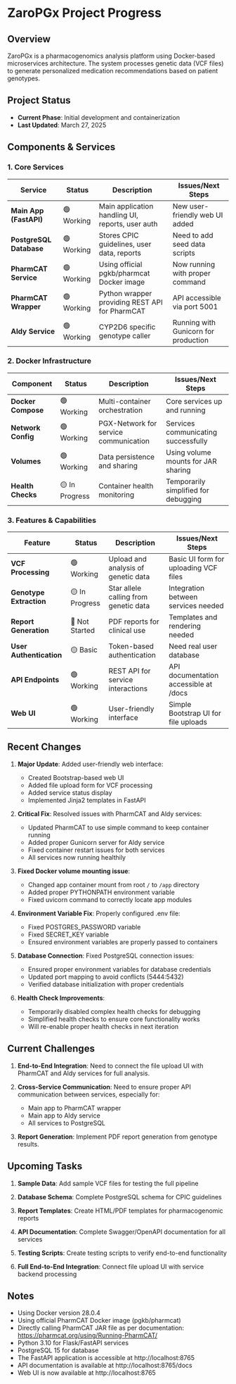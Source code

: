 # ZaroPGx Project Progress

## Overview
ZaroPGx is a pharmacogenomics analysis platform using Docker-based microservices architecture. The system processes genetic data (VCF files) to generate personalized medication recommendations based on patient genotypes.

## Project Status
- **Current Phase**: Initial development and containerization
- **Last Updated**: March 27, 2025

## Components & Services

### 1. Core Services

| Service | Status | Description | Issues/Next Steps |
|---------|--------|-------------|------------------|
| **Main App (FastAPI)** | 🟢 Working | Main application handling UI, reports, user auth | New user-friendly web UI added |
| **PostgreSQL Database** | 🟢 Working | Stores CPIC guidelines, user data, reports | Need to add seed data scripts |
| **PharmCAT Service** | 🟢 Working | Using official pgkb/pharmcat Docker image | Now running with proper command |
| **PharmCAT Wrapper** | 🟢 Working | Python wrapper providing REST API for PharmCAT | API accessible via port 5001 |
| **Aldy Service** | 🟢 Working | CYP2D6 specific genotype caller | Running with Gunicorn for production |

### 2. Docker Infrastructure

| Component | Status | Description | Issues/Next Steps |
|-----------|--------|-------------|------------------|
| **Docker Compose** | 🟢 Working | Multi-container orchestration | Core services up and running |
| **Network Config** | 🟢 Working | PGX-Network for service communication | Services communicating successfully |
| **Volumes** | 🟢 Working | Data persistence and sharing | Using volume mounts for JAR sharing |
| **Health Checks** | 🟡 In Progress | Container health monitoring | Temporarily simplified for debugging |

### 3. Features & Capabilities

| Feature | Status | Description | Issues/Next Steps |
|---------|--------|-------------|------------------|
| **VCF Processing** | 🟢 Working | Upload and analysis of genetic data | Basic UI form for uploading VCF files |
| **Genotype Extraction** | 🟡 In Progress | Star allele calling from genetic data | Integration between services needed |
| **Report Generation** | 🔴 Not Started | PDF reports for clinical use | Templates and rendering needed |
| **User Authentication** | 🟡 Basic | Token-based authentication | Need real user database |
| **API Endpoints** | 🟢 Working | REST API for service interactions | API documentation accessible at /docs |
| **Web UI** | 🟢 Working | User-friendly interface | Simple Bootstrap UI for file uploads |

## Recent Changes

1. **Major Update**: Added user-friendly web interface:
   - Created Bootstrap-based web UI
   - Added file upload form for VCF processing
   - Added service status display
   - Implemented Jinja2 templates in FastAPI

2. **Critical Fix**: Resolved issues with PharmCAT and Aldy services:
   - Updated PharmCAT to use simple command to keep container running
   - Added proper Gunicorn server for Aldy service
   - Fixed container restart issues for both services
   - All services now running healthily

3. **Fixed Docker volume mounting issue**:
   - Changed app container mount from root `/` to `/app` directory
   - Added proper PYTHONPATH environment variable
   - Fixed uvicorn command to correctly locate app modules

4. **Environment Variable Fix**: Properly configured .env file:
   - Fixed POSTGRES_PASSWORD variable
   - Fixed SECRET_KEY variable
   - Ensured environment variables are properly passed to containers

5. **Database Connection**: Fixed PostgreSQL connection issues:
   - Ensured proper environment variables for database credentials
   - Updated port mapping to avoid conflicts (5444:5432)
   - Verified database initialization with proper credentials

6. **Health Check Improvements**:
   - Temporarily disabled complex health checks for debugging
   - Simplified health checks to ensure core functionality works
   - Will re-enable proper health checks in next iteration

## Current Challenges

1. **End-to-End Integration**: Need to connect the file upload UI with PharmCAT and Aldy services for full analysis.

2. **Cross-Service Communication**: Need to ensure proper API communication between services, especially for:
   - Main app to PharmCAT wrapper
   - Main app to Aldy service
   - All services to PostgreSQL

3. **Report Generation**: Implement PDF report generation from genotype results.

## Upcoming Tasks

1. **Sample Data**: Add sample VCF files for testing the full pipeline

2. **Database Schema**: Complete PostgreSQL schema for CPIC guidelines

3. **Report Templates**: Create HTML/PDF templates for pharmacogenomic reports

4. **API Documentation**: Complete Swagger/OpenAPI documentation for all services

5. **Testing Scripts**: Create testing scripts to verify end-to-end functionality

6. **Full End-to-End Integration**: Connect file upload UI with service backend processing

## Notes

- Using Docker version 28.0.4
- Using official PharmCAT Docker image (pgkb/pharmcat)
- Directly calling PharmCAT JAR file as per documentation: https://pharmcat.org/using/Running-PharmCAT/
- Python 3.10 for Flask/FastAPI services
- PostgreSQL 15 for database
- The FastAPI application is accessible at http://localhost:8765
- API documentation is available at http://localhost:8765/docs
- Web UI is now available at http://localhost:8765 